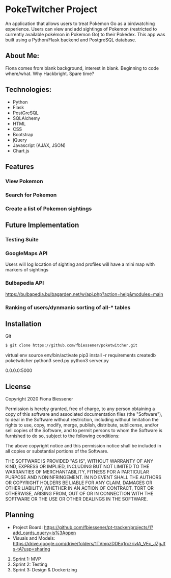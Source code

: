 # PokeTwitcher Project

An application that allows users to treat Pokémon Go as a birdwatching experience. Users can view and add sightings of Pokemon (restricted to currently available pokémon in Pokemon Go) to their Pokédex. This app was built using a Python/Flask backend and PostgreSQL database.

## About Me:

Fiona comes from blank background, interest in blank. Beginning to code where/what. Why Hackbright. Spare time?

## Technologies:

* Python
* Flask
* PostGreSQL
* SQLAlchemy
* HTML
* CSS
* Bootstrap
* jQuery
* Javascript (AJAX, JSON)
* Chart.js

## Features

### View Pokemon
### Search for Pokemon
### Create a list of Pokemon sightings

## Future Implementation

### Testing Suite
### GoogleMaps API
Users will log location of sighting and profiles will have a mini map with markers of sightings
### Bulbapedia API
https://bulbapedia.bulbagarden.net/w/api.php?action=help&modules=main
### Ranking of users/dynmanic sorting of all-* tables

## Installation

Git

```sh
$ git clone https://github.com/fbiessener/poketwitcher.git
```

virtual env
source env/bin/activate
pip3 install -r requirements
createdb poketwitcher
python3 seed.py
python3 server.py

0.0.0.0:5000

## License

Copyright 2020 Fiona Biessener

Permission is hereby granted, free of charge, to any person obtaining a copy of this software and associated documentation files (the "Software"), to deal in the Software without restriction, including without limitation the rights to use, copy, modify, merge, publish, distribute, sublicense, and/or sell copies of the Software, and to permit persons to whom the Software is furnished to do so, subject to the following conditions:

The above copyright notice and this permission notice shall be included in all copies or substantial portions of the Software.

THE SOFTWARE IS PROVIDED "AS IS", WITHOUT WARRANTY OF ANY KIND, EXPRESS OR IMPLIED, INCLUDING BUT NOT LIMITED TO THE WARRANTIES OF MERCHANTABILITY, FITNESS FOR A PARTICULAR PURPOSE AND NONINFRINGEMENT. IN NO EVENT SHALL THE AUTHORS OR COPYRIGHT HOLDERS BE LIABLE FOR ANY CLAIM, DAMAGES OR OTHER LIABILITY, WHETHER IN AN ACTION OF CONTRACT, TORT OR OTHERWISE, ARISING FROM, OUT OF OR IN CONNECTION WITH THE SOFTWARE OR THE USE OR OTHER DEALINGS IN THE SOFTWARE.

## Planning

- Project Board: https://github.com/fbiessener/pt-tracker/projects/1?add_cards_query=is%3Aopen
- Visuals and Models: https://drive.google.com/drive/folders/1TVmpzDDEq1rczrivIA_VEc_JZgJfs-tA?usp=sharing

1. Sprint 1: MVP
2. Sprint 2: Testing
3. Sprint 3: Design & Dockerizing